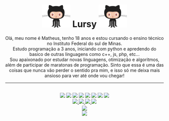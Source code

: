 <h1 align="center"><img src="git.gif" heigth="90" width="90"> Lursy <img src="git.gif" heigth="90" width="90"></h1>
<p align="center" background="#222">
  Olá, meu nome é Matheus, tenho 18 anos e estou cursando o ensino técnico no Instituto Federal do sul de Minas.<br>
  Estudo programação a 3 anos, iniciando com python e apredendo do basico de outras linguagens como c++, js, php, etc...<br>
  Sou apaixonado por estudar novas linguagens, otimização e algoritmos, além de participar de maratonas de programação. Sinto que essa é uma das coisas que nunca vão perder o sentido pra mim, e isso só me deixa mais ansioso para ver até onde vou chegar!
</p>

<hr>

<div style="display: inline_block" align="center"><br>
    <img src="https://img.shields.io/badge/C-00599C?style=for-the-badge&logo=c&logoColor=white" />
    <img src="https://img.shields.io/badge/C%2B%2B-00599C?style=for-the-badge&logo=c%2B%2B&logoColor=white" />
    <img src="https://img.shields.io/badge/Python-14354C?style=for-the-badge&logo=python&logoColor=white" />
    <img src="https://img.shields.io/badge/Flask-000000?style=for-the-badge&logo=flask&logoColor=white" />
    <img src="https://img.shields.io/badge/PHP-0000FF?style=for-the-badge&logo=php&logoColor=white" />
    <img src="https://img.shields.io/badge/JavaScript-F7DF1E?style=for-the-badge&logo=javascript&logoColor=black" />
    <img src="https://img.shields.io/badge/HTML5-E34F26?style=for-the-badge&logo=html5&logoColor=white" />
    <img src="https://img.shields.io/badge/CSS3-1572B6?style=for-the-badge&logo=css3&logoColor=white" />
</div>

<div align="center">
        <a href="https://github.com/Lursy">
            <img src="https://komarev.com/ghpvc/?username=Lursy&color=blueviolet">
            <img src="https://shields.io/github/stars/Lursy">
            <img src="https://shields.io/github/followers/Lursy?label=Follow">
        </a>
        <a href="https://www.youtube.com/channel/UCwmkiKIZHL1wscYHfIINZKw">
            <img src="https://shields.io/youtube/channel/subscribers/UCwmkiKIZHL1wscYHfIINZKw">
        </a>
</div>

<div align="center">
  <img align="center" src="https://github-readme-stats.vercel.app/api/?username=Lursy&show_icons=true&title_color=fff&icon_color=30ff99&text_color=9f5&bg_color=222" /><br>
  <img src="https://github-readme-stats.vercel.app/api/top-langs/?username=Lursy&layout=compact&theme=shadow_green&hide_border=true&title_color=A7F5AA&icon_color=4CAF50&text_color=A7F5AA&bg_color=222428" />
</div>

